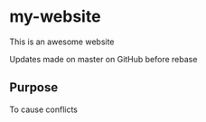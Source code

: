 # my-website

This is an awesome website

Updates made on master on GitHub before rebase


## Purpose

To cause conflicts
